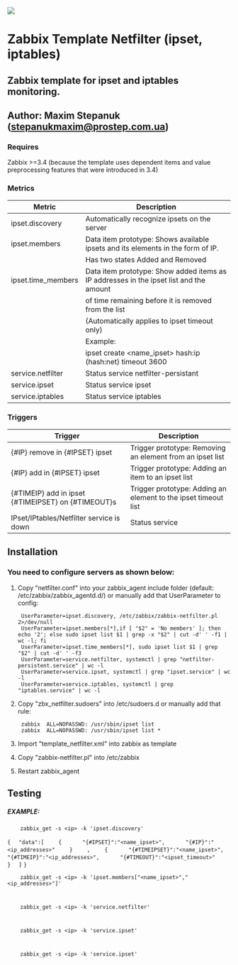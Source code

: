 ![](https://upload.wikimedia.org/wikipedia/commons/b/bf/Zabbix_logo.png)

# Zabbix Template Netfilter (ipset, iptables)

## Zabbix template for ipset and iptables monitoring.

## Author: Maxim Stepanuk (stepanukmaxim@prostep.com.ua)

### Requires

Zabbix >=3.4 (because the template uses dependent items and value preprocessing features that were introduced in 3.4)

### Metrics
| Metric             | Description                                                                            |
|--------------------|----------------------------------------------------------------------------------------|
| ipset.discovery    | Automatically recognize ipsets on the server                                           |
| ipset.members      | Data item prototype: Shows available ipsets and its elements in the form of IP.        | 
|                    | Has two states Added and Removed                                                       |
| ipset.time_members | Data item prototype: Show added items as IP addresses in the ipset list and the amount |
|                    | of time remaining before it is removed from the list                                   |
|                    | (Automatically applies to ipset timeout only)                                          |
|                    | Example:                                                                               |
|                    | ipset create <name_ipset> hash:ip (hash:net) timeout 3600                              |
| service.netfilter  | Status service netfilter-persistant                                                    |
| service.ipset      | Status service ipset                                                                   |
| service.iptables   | Status service iptables                                                                |


### Triggers
| Trigger                                            | Description                                                    |
|----------------------------------------------------|----------------------------------------------------------------|
| {#IP} remove in {#IPSET} ipset                     | Trigger prototype: Removing an element from an ipset list      |
| {#IP} add in {#IPSET} ipset                        | Trigger prototype: Adding an item to an ipset list             |
| {#TIMEIP} add in ipset {#TIMEIPSET} on {#TIMEOUT}s | Trigger prototype: Adding an element to the ipset timeout list |
| IPset/IPtables/Netfilter service is down           | Status service                                                 |


## Installation

### You need to configure servers as shown below:

1. Copy "netfilter.conf" into your zabbix_agent include folder (default: /etc/zabbix/zabbix_agentd.d/) or manually 
add that UserParameter to config:


        UserParameter=ipset.discovery, /etc/zabbix/zabbix-netfilter.pl 2>/dev/null
        UserParameter=ipset.members[*],if [ "$2" = 'No members' ]; then echo '2'; else sudo ipset list $1 | grep -x "$2" | cut -d' ' -f1 | wc -l; fi
        UserParameter=ipset.time_members[*], sudo ipset list $1 | grep "$2" | cut -d' ' -f3
        UserParameter=service.netfilter, systemctl | grep "netfilter-persistent.service" | wc -l
        UserParameter=service.ipset, systemctl | grep "ipset.service" | wc -l
        UserParameter=service.iptables, systemctl | grep "iptables.service" | wc -l

2. Copy "zbx_netfilter.sudoers" into /etc/sudoers.d or manually add that rule:


        zabbix  ALL=NOPASSWD: /usr/sbin/ipset list
        zabbix  ALL=NOPASSWD: /usr/sbin/ipset list *

3. Import "template_netfilter.xml" into zabbix as template
4. Copy "zabbix-netfilter.pl" into /etc/zabbix
5. Restart zabbix_agent

## Testing
##### EXAMPLE:

        zabbix_get -s <ip> -k 'ipset.discovery'

`{`
`  "data":[`
`    {`
`      "{#IPSET}":"<name_ipset>",`
`      "{#IP}":"<ip_addresses>"`
`    }`
`    ,`
`    {`
`      "{#TIMEIPSET}":"<name_ipset>",`
`      "{#TIMEIP}":"<ip_addresses>",`
`      "{#TIMEOUT}":"<ipset_timeout>"`
`    }`
`  ]`
`}`


        zabbix_get -s <ip> -k 'ipset.members["<name_ipset>","<ip_addresses>"]'
#
        zabbix_get -s <ip> -k 'service.netfilter'
#
        zabbix_get -s <ip> -k 'service.ipset'
#
        zabbix_get -s <ip> -k 'service.ipset'
